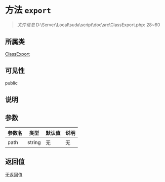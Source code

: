 # 方法 `export`

> *文件信息* D:\Server\Local\suda\script\doc\src\ClassExport.php: 28~60

## 所属类 

[ClassExport](../ClassExport.md)

## 可见性

public

## 说明



## 参数


| 参数名 | 类型 | 默认值 | 说明 |
|--------|-----|-------|-------|
| path |  string | 无 | 无 |



## 返回值

无返回值
